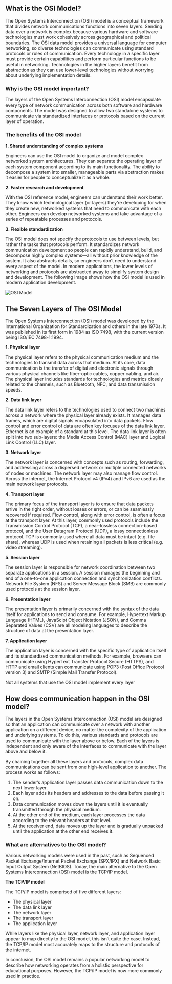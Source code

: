 ## What is the OSI Model?

The Open Systems Interconnection (OSI) model is a conceptual framework that divides network communications functions into seven layers. Sending data over a network is complex because various hardware and software technologies must work cohesively across geographical and political boundaries. The OSI data model provides a universal language for computer networking, so diverse technologies can communicate using standard protocols or rules of communication. Every technology in a specific layer must provide certain capabilities and perform particular functions to be useful in networking. Technologies in the higher layers benefit from abstraction as they can use lower-level technologies without worrying about underlying implementation details.

### Why is the OSI model important?

The layers of the Open Systems Interconnection (OSI) model encapsulate every type of network communication across both software and hardware components. The model was designed to allow two standalone systems to communicate via standardized interfaces or protocols based on the current layer of operation.

### The benefits of the OSI model 

__1. Shared understanding of complex systems__

Engineers can use the OSI model to organize and model complex networked system architectures. They can separate the operating layer of each system component according to its main functionality. The ability to decompose a system into smaller, manageable parts via abstraction makes it easier for people to conceptualize it as a whole.

__2. Faster research and development__

With the OSI reference model, engineers can understand their work better. They know which technological layer (or layers) they’re developing for when they create new, networked systems that need to communicate with each other. Engineers can develop networked systems and take advantage of a series of repeatable processes and protocols. 

__3. Flexible standardization__

The OSI model does not specify the protocols to use between levels, but rather the tasks that protocols perform. It standardizes network communication development so people can rapidly understand, build, and decompose highly complex systems—all  without prior knowledge of the system. It also abstracts details, so engineers don’t need to understand
every aspect of the model. In modern applications, the lower levels of networking and protocols are abstracted away to simplify system design and development. The following image shows how the OSI model is used in modern application development.

![OSI Model](https://github.com/Emkay360/StegHub_DevOps-Cloud_Engineering/assets/56301419/fd1fb711-7491-448f-8001-3b79162e058c)

## The Seven Layers of The OSI Model

The Open Systems Interconnection (OSI) model was developed by the International Organization for Standardization and others in the late 1970s. It was published in its first form in 1984 as ISO 7498, with the current version being ISO/IEC 7498-1:1994. 

__1. Physical layer__

The physical layer refers to the physical communication medium and the technologies to transmit data across that medium. At its core, data communication is the transfer of digital and electronic signals through various physical channels like fiber-optic cables, copper cabling, and air. The physical layer includes standards for technologies and metrics closely related to the channels, such as Bluetooth, NFC, and data transmission speeds.

__2. Data link layer__

The data link layer refers to the technologies used to connect two machines across a network where the physical layer already exists. It manages data frames, which are digital signals encapsulated into data packets. Flow control and error control of data are often key focuses of the data link layer. Ethernet is an example of a standard at this level. The data link layer is often split into two sub-layers: the Media Access Control (MAC) layer and Logical Link Control (LLC) layer. 

__3. Network layer__

The network layer is concerned with concepts such as routing, forwarding, and addressing across a dispersed network or multiple connected networks of nodes or machines. The network layer may also manage flow control. Across the internet, the Internet Protocol v4 (IPv4) and IPv6 are used as the main network layer protocols.

__4. Transport layer__

The primary focus of the transport layer is to ensure that data packets arrive in the right order, without losses or errors, or can be seamlessly recovered if required. Flow control, along with error control, is often a focus at the transport layer. At this layer, commonly used protocols include the Transmission Control Protocol (TCP), a near-lossless connection-based protocol, and the User Datagram Protocol (UDP), a lossy connectionless protocol. TCP is commonly used where all data must be intact (e.g. file share), whereas UDP is used when retaining all packets is less critical (e.g. video streaming).

__5. Session layer__

The session layer is responsible for network coordination between two separate applications in a session. A session manages the beginning and end of a one-to-one application connection and synchronization conflicts. Network File System (NFS) and Server Message Block (SMB) are commonly used protocols at the session layer.

__6. Presentation layer__

The presentation layer is primarily concerned with the syntax of the data itself for applications to send and consume. For example, Hypertext Markup Language (HTML), JavaScipt Object Notation (JSON), and Comma Separated Values (CSV) are all modeling languages to describe the structure of data at the presentation layer. 

__7. Application layer__

The application layer is concerned with the specific type of application itself and its standardized communication methods. For example, browsers can communicate using HyperText Transfer Protocol Secure (HTTPS), and HTTP and email clients can communicate using POP3 (Post Office Protocol version 3) and SMTP (Simple Mail Transfer Protocol).

Not all systems that use the OSI model implement every layer

## How does communication happen in the OSI model?

The layers in the Open Systems Interconnection (OSI) model are designed so that an application can communicate over a network with another application on a different device, no matter the complexity of the application and underlying systems. To do this, various standards and protocols are used to communicate with the layer above or below. Each of the layers is independent and only aware of the interfaces to communicate with the layer above and below it. 

By chaining together all these layers and protocols, complex data communications can be sent from one high-level application to another. The process works as follows:

1. The sender’s application layer passes data communication down to the next lower layer.
2. Each layer adds its headers and addresses to the data before passing it on. 
3. Data communication moves down the layers until it is eventually transmitted through the physical medium.
4. At the other end of the medium, each layer processes the data according to the relevant headers at that level. 
5. At the receiver end, data moves up the layer and is gradually unpacked until the application at the other end receives it.

### What are alternatives to the OSI model?

Various networking models were used in the past, such as Sequenced Packet Exchange/Internet Packet Exchange (SPX/IPX) and Network Basic Input Output System (NetBIOS). Today, the main alternative to the Open Systems Interconnection (OSI) model is the TCP/IP model.

__The TCP/IP model__

The TCP/IP model is comprised of five different layers:

- The physical layer
- The data link layer
- The network layer
- The transport layer
- The application layer
  
While layers like the physical layer, network layer, and application layer appear to map directly to the OSI model, this isn’t quite the case. Instead, the TCP/IP model most accurately maps to the structure and protocols of the internet.

In conclusion, the OSI model remains a popular networking model to describe how networking operates from a holistic perspective for educational purposes. However, the TCP/IP model is now more commonly used in practice.
